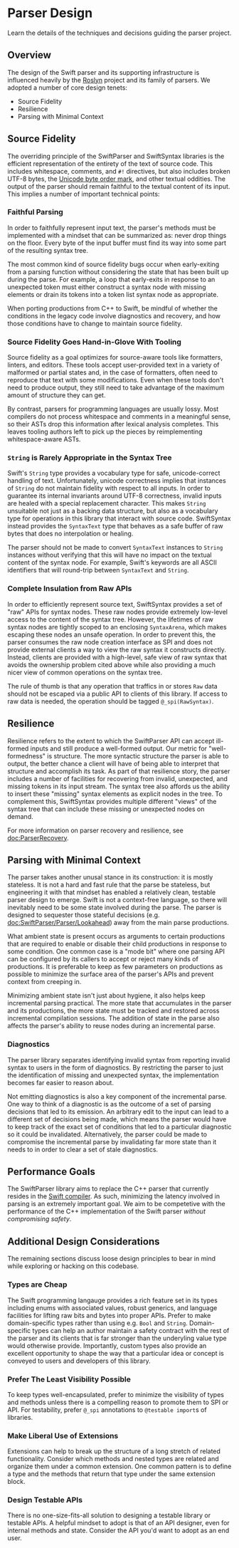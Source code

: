 # Parser Design

Learn the details of the techniques and decisions guiding the parser project.

## Overview

The design of the Swift parser and its supporting infrastructure is influenced 
heavily by the [Roslyn][roslyn] project and its family of parsers. We 
adopted a number of core design tenets:

- Source Fidelity
- Resilience
- Parsing with Minimal Context

## Source Fidelity

The overriding principle of the SwiftParser and SwiftSyntax libraries is the
efficient representation of the entirety of the text of source code. This
includes whitespace, comments, and `#!` directives, but also includes broken
UTF-8 bytes, the [Unicode byte order mark][BOM], and other textual oddities. 
The output of the parser should remain faithful to the textual content of its
input. This implies a number of important technical points:

### Faithful Parsing

In order to faithfully represent input text, the parser's methods must be 
implemented with a mindset that can be summarized as: never drop things on the
floor. Every byte of the input buffer must find its way into some part of the
resulting syntax tree. 

The most common kind of source fidelity bugs occur when early-exiting from a 
parsing function without considering the state that has been built up during 
the parse. For example, a loop that early-exits in response to an unexpected 
token must either construct a syntax node with missing elements
or drain its tokens into a token list syntax node as appropriate.

When porting productions from C++ to Swift, be mindful of whether the conditions
in the legacy code involve diagnostics and recovery, and how those conditions
have to change to maintain source fidelity.

### Source Fidelity Goes Hand-in-Glove With Tooling

Source fidelity as a goal optimizes for source-aware tools like formatters, 
linters, and editors. These tools accept user-provided text
in a variety of malformed or partial states and, in the case of formatters,
often need to reproduce that text with some modifications. Even when these
tools don't need to produce output, they still need to take advantage of the
maximum amount of structure they can get.

By contrast, parsers for programming languages are usually lossy. Most
compilers do not process whitespace and comments in a meaningful sense, so their
ASTs drop this information after lexical analysis completes. This leaves 
tooling authors left to pick up the pieces by reimplementing whitespace-aware
ASTs.

### `String` is Rarely Appropriate in the Syntax Tree

Swift's `String` type provides a vocabulary type for safe, unicode-correct 
handling of text. Unfortunately, unicode correctness implies that instances of 
`String` do not maintain fidelity with respect to all inputs. In order to 
guarantee its internal invariants around UTF-8 correctness, invalid inputs are 
healed with a special replacement character. This makes `String` unsuitable not
just as a backing data structure, but also as a vocabulary type for operations 
in this library that interact with source code. SwiftSyntax instead provides the
`SyntaxText` type that behaves as a safe buffer of raw bytes that does no
interpolation or healing. 

The parser should not be made to convert `SyntaxText` instances to `String` 
instances without verifying that this will have no impact on the textual
content of the syntax node. For example, Swift's keywords are all ASCII 
identifiers that will round-trip between `SyntaxText` and `String`.

### Complete Insulation from Raw APIs

In order to efficiently represent source text, SwiftSyntax provides a set of 
"raw" APIs for syntax nodes. These raw nodes provide extremely low-level access
to the content of the syntax tree. However, the lifetimes of raw syntax nodes
are tightly scoped to an enclosing `SyntaxArena`, which makes escaping these 
nodes an unsafe operation. In order to prevent this, the parser consumes the 
raw node creation interface as SPI and does not provide external clients a way 
to view the raw syntax it constructs directly. Instead, clients are provided 
with a high-level, safe view of raw syntax that avoids the ownership 
problem cited above while also providing a much nicer view of common operations
on the syntax tree.

The rule of thumb is that any operation that traffics in or stores `Raw`
data should not be escaped via a public API to clients of this library. If
access to raw data is needed, the operation should be tagged `@_spi(RawSyntax)`.

## Resilience

Resilience refers to the extent to which the SwiftParser API can accept 
ill-formed inputs and still produce a well-formed output. Our metric for
"well-formedness" is structure. The more syntactic structure the parser is able
to output, the better chance a client will have of being able to interpret
that structure and accomplish its task. As part of that resilience story, the
parser includes a number of facilities for recovering from invalid, unexpected,
and missing tokens in its input stream. The syntax tree also affords us the
ability to insert these "missing" syntax elements as explicit nodes in the tree.
To complement this, SwiftSyntax provides multiple different "views" of the
syntax tree that can include these missing or unexpected nodes on demand.

For more information on parser recovery and resilience, see <doc:ParserRecovery>.

## Parsing with Minimal Context

The parser takes another unusal stance in its construction: it is mostly
stateless. It is not a hard and fast rule that the parse be stateless, but 
engineering it with that mindset has enabled a relatively clean, testable 
parser design to emerge. Swift is not a context-free language, so there will
inevitably need to be some state involved during the parse. The parser is
designed to sequester those stateful decisions 
(e.g. <doc:SwiftParser/Parser/Lookahead>) away from the main parse productions.

What ambient state is present occurs as arguments to certain productions that
are required to enable or disable their child productions in response to some 
condition. One common case is a "mode bit" where one parsing API can be 
configured by its callers to accept or reject many kinds of productions. It is 
preferable to keep as few parameters on productions as possible to minimize
the surface area of the parser's APIs and prevent context from creeping in.

Minimizing ambient state isn't just about hygiene, it also helps keep 
incremental parsing practical. The more state that accumulates in the parser and
its productions, the more state must be tracked and restored across incremental
compilation sessions. The addition of state in the parse also affects the
parser's ability to reuse nodes during an incremental parse.

### Diagnostics

The parser library separates identifying invalid syntax from reporting invalid 
syntax to users in the form of diagnostics. By restricting the parser to just 
the identification of missing and unexpected syntax, the implementation becomes 
far easier to reason about.

Not emitting diagnostics is also a key component of the incremental parse. One
way to think of a diagnostic is as the outcome of a set of parsing decisions
that led to its emission. An arbitrary edit to the input can lead to a different
set of decisions being made, which means the parser would have to keep track
of the exact set of conditions that led to a particular diagnostic so it could
be invalidated. Alternatively, the parser could be made to compromise the 
incremental parse by invalidating far more state than it needs to in order to 
clear a set of stale diagnostics.

## Performance Goals

The SwiftParser library aims to replace the C++ parser that currently resides
in the [Swift compiler][Swiftc]. As such, minimizing the latency involved in
parsing is an extremely important goal. We aim to be competetive with the
performance of the C++ implementation of the Swift parser _without compromising
safety_.

## Additional Design Considerations

The remaining sections discuss loose design principles to bear in mind while
exploring or hacking on this codebase.

### Types are Cheap

The Swift programming langauge provides a rich feature set in its types
including enums with associated values, robust generics, and language facilities
for lifting raw bits and bytes into proper APIs. Prefer to make domain-specific
types rather than using e.g. `Bool` and `String`. Domain-specific types can
help an author maintain a safety contract with the rest of the parser and its
clients that is far stronger than the underyling value type would otherwise
provide. Importantly, custom types also provide an excellent opportunity to 
shape the way that a particular idea or concept is conveyed to users and 
developers of this library.

### Prefer The Least Visibility Possible

To keep types well-encapsulated, prefer to minimize the visibility of types and
methods unless there is a compelling reason to promote them to SPI or API. For
testability, prefer `@_spi` annotations to `@testable import`s of libraries.

### Make Liberal Use of Extensions

Extensions can help to break up the structure of a long stretch of related
functionality. Consider which methods and nested types are related and organize
them under a common extension. One common pattern is to define a type and the
methods that return that type under the same extension block.

### Design Testable APIs

There is no one-size-fits-all solution to designing a testable library or 
testable APIs. A helpful mindset to adopt is that of an API designer, even
for internal methods and state. Consider the API you'd want to adopt as an
end user.

[roslyn]: https://github.com/dotnet/roslyn/
[BOM]: https://unicode.org/faq/utf_bom.html
[Swiftc]: https://github.com/apple/swift
